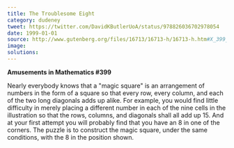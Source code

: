 ```yaml
---
title: The Troublesome Eight
category: dudeney
tweet: https://twitter.com/DavidKButlerUoA/status/978826036702978054
date: 1999-01-01
source: http://www.gutenberg.org/files/16713/16713-h/16713-h.htm#X_399_THE_TROUBLESOME_EIGHT
image: 
solutions: 
---
```

**Amusements in Mathematics #399**

Nearly everybody knows that a "magic square" is an arrangement of numbers in the form of a square so that every row, every column, and each of the two long diagonals adds up alike. For example, you would find little difficulty in merely placing a different number in each of the nine cells in the illustration so that the rows, columns, and diagonals shall all add up 15. And at your first attempt you will probably find that you have an 8 in one of the corners. The puzzle is to construct the magic square, under the same conditions, with the 8 in the position shown.